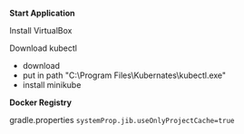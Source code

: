 **Start Application**

Install VirtualBox

Download kubectl
- download
- put in path "C:\Program Files\Kubernates\kubectl.exe"
- install minikube

**Docker Registry**

gradle.properties
    `systemProp.jib.useOnlyProjectCache=true`

